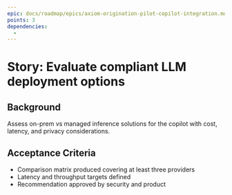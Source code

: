 ```yaml
---
epic: docs/roadmap/epics/axiom-origination-pilot-copilot-integration.md
points: 3
dependencies:
  -
---
```

# Story: Evaluate compliant LLM deployment options

## Background
Assess on-prem vs managed inference solutions for the copilot with cost, latency, and privacy considerations.

## Acceptance Criteria
- Comparison matrix produced covering at least three providers
- Latency and throughput targets defined
- Recommendation approved by security and product
